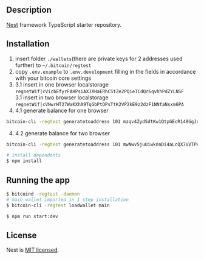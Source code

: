 ## Description

[Nest](https://github.com/nestjs/nest) framework TypeScript starter repository.

## Installation

1. insert folder `./wallets`(there are private keys for 2 addresses used further) to `~/.bitcoin/regtest`  
2. copy `.env.example` to `.env.development` filling in the fields in accordance with your bitcoin core settings  
3. 3.1 insert in one browser localstorage `regnetWif|cVicbEfyrFAHPsiAXJXHaERhCStZe2PQieTCdQr6qvhhPdZYLNSF`  
3.1 insert in two browser localstorage `regnetWif|cVNwrHT27WaKXhA9TqGbPtDPsTtK2VP2kE9z2dzF1NNfaNsxm6PA`
4. 4.1 generate balance for one browser  
```bash
bitcoin-cli -regtest generatetoaddress 101 mzqv4ZydSdtKw1QtpGEcR148GgJrYr959o
```
4. 4.2 generate balance for two browser
```bash
bitcoin-cli -regtest generatetoaddress 101 mwNwv5juUiwknnDi4aLcQX7VVTPehaL6sg
```

```bash
# install dependents
$ npm install
```

## Running the app

```bash
$ bitcoind -regtest -daemon
# main wallet imported in 1 step installation
$ bitcoin-cli -regtest loadwallet main

$ npm run start:dev
```


## License

Nest is [MIT licensed](LICENSE).
